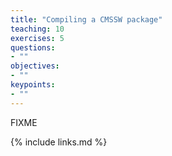 ```yaml
---
title: "Compiling a CMSSW package"
teaching: 10
exercises: 5
questions:
- ""
objectives:
- ""
keypoints:
- ""
---
```

FIXME

{% include links.md %}

